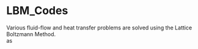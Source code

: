 # LBM_Codes

Various fluid-flow and heat transfer problems are solved using the Lattice Boltzmann Method.  
as
